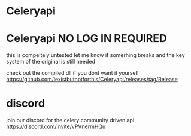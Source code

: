 # Celeryapi
# Celeryapi NO LOG IN REQUIRED

this is compeltely untested let me know if somerhing breaks and the key system of the original is still needed

check out the compiled dll if you dont want it yourself
https://github.com/iexistbutnotforthis/Celeryapi/releases/tag/Release 

# discord 
join our discord for the celery community driven api
https://discord.com/invite/vPVnermHQu
